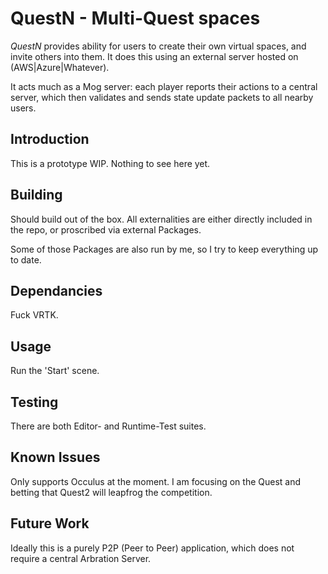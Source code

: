 # QuestN - Multi-Quest spaces
*QuestN* provides ability for users to create their own virtual spaces, and invite others into them. It does this using an external server hosted on (AWS|Azure|Whatever).

It acts much as a Mog server: each player reports their actions to a central server, which then validates and sends state update packets to all nearby users.

## Introduction
This is a prototype WIP. Nothing to see here yet.

## Building
Should build out of the box. All externalities are either directly included in the repo, or proscribed via external Packages.

Some of those Packages are also run by me, so I try to keep everything up to date.

## Dependancies
Fuck VRTK.

## Usage
Run the 'Start' scene.

## Testing
There are both Editor- and Runtime-Test suites.

## Known Issues
Only supports Occulus at the moment. I am focusing on the Quest and betting that Quest2 will leapfrog the competition.

## Future Work
Ideally this is a purely P2P (Peer to Peer) application, which does not require a central Arbration Server.
